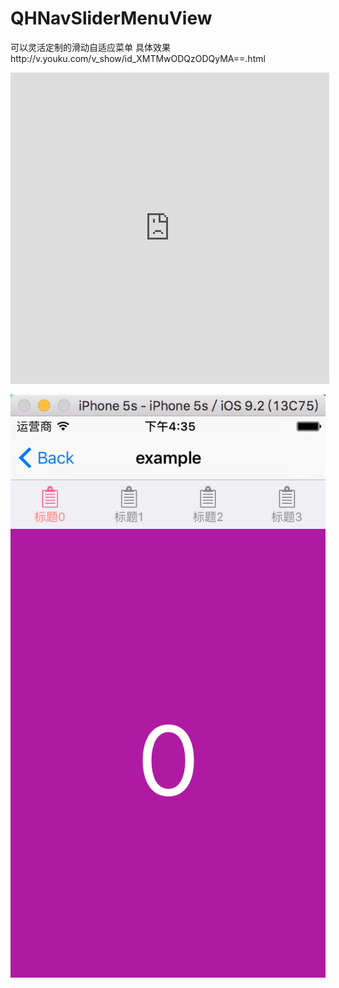 # QHNavSliderMenuView
可以灵活定制的滑动自适应菜单
具体效果http://v.youku.com/v_show/id_XMTMwODQzODQyMA==.html


<iframe height=498 width=510 src="http://v.youku.com/v_show/id_XMTMwODQzODQyMA==.html" frameborder=0 allowfullscreen></iframe>

![image](https://github.com/735850697/QHNavSliderMenuView/blob/master/屏幕快照%202016-01-21%20下午4.35.09.png) 
